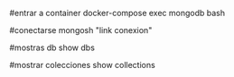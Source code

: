 #entrar a container
docker-compose exec mongodb bash

#conectarse
mongosh "link conexion"

#mostras db
show dbs

#mostrar colecciones
show collections
